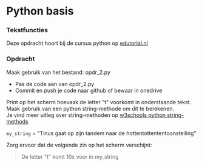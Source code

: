 # Python basis

### Tekstfuncties
Deze opdracht hoort bij de cursus python op [edutorial.nl](https://www.edutorial.nl/course/python)

### Opdracht
Maak gebruik van het bestand: opdr_2.py
* Pas de code aan van opdr_2.py
* Commit en push je code naar github of bewaar in onedrive

Print op het scherm hoevaak de letter "t" voorkomt in onderstaande tekst.  
Maak gebruik van een python string-methode om dit te berekenen.  
Je vind meer uitleg over string-methoden op [w3schools python string-methods](https://www.w3schools.com/python/python_ref_string.asp)

`my_string` = "Tinus gaat op zijn tandem naar de hottentottententoonstelling"  

Zorg ervoor dat de volgende zin op het scherm verschijnt:

> De letter "t" komt 10x voor in my_string
